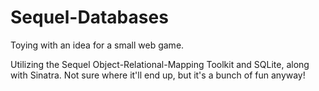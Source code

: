 Sequel-Databases
================

Toying with an idea for a small web game. 

Utilizing the Sequel Object-Relational-Mapping Toolkit and SQLite, along with Sinatra. 
Not sure where it'll end up, but it's a bunch of fun anyway!
